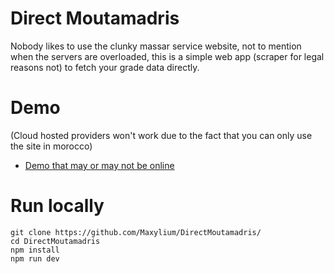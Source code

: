 # Direct Moutamadris

Nobody likes to use the clunky massar service website, not to mention when the servers are overloaded, this is a simple web app (scraper for legal reasons not) to fetch your grade data directly.

# Demo
(Cloud hosted providers won't work due to the fact that you can only use the site in morocco)
- [Demo that may or may not be online](http://moutamadris.hopto.org/)
  

# Run locally
```
git clone https://github.com/Maxylium/DirectMoutamadris/
cd DirectMoutamadris
npm install
npm run dev
```
